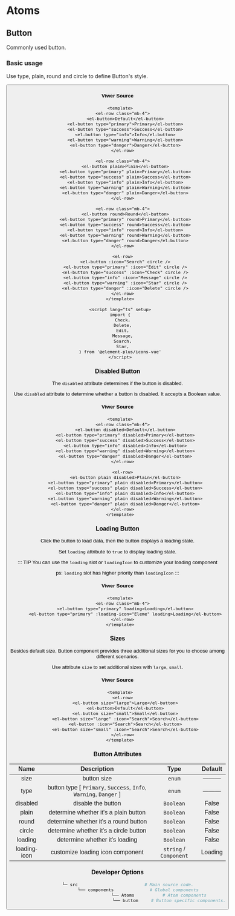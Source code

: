 <span id="epale" ref="alo">

# Atoms

## Button

Commonly used button.

### Basic usage

Use type, plain, round and circle to define Button's style.

<Button />

#### Viwer Source

```vue
  <template>
    <el-row class="mb-4">
      <el-button>Default</el-button>
      <el-button type="primary">Primary</el-button>
      <el-button type="success">Success</el-button>
      <el-button type="info">Info</el-button>
      <el-button type="warning">Warning</el-button>
      <el-button type="danger">Danger</el-button>
    </el-row>

    <el-row class="mb-4">
      <el-button plain>Plain</el-button>
      <el-button type="primary" plain>Primary</el-button>
      <el-button type="success" plain>Success</el-button>
      <el-button type="info" plain>Info</el-button>
      <el-button type="warning" plain>Warning</el-button>
      <el-button type="danger" plain>Danger</el-button>
    </el-row>

    <el-row class="mb-4">
      <el-button round>Round</el-button>
      <el-button type="primary" round>Primary</el-button>
      <el-button type="success" round>Success</el-button>
      <el-button type="info" round>Info</el-button>
      <el-button type="warning" round>Warning</el-button>
      <el-button type="danger" round>Danger</el-button>
    </el-row>

    <el-row>
      <el-button :icon="Search" circle />
      <el-button type="primary" :icon="Edit" circle />
      <el-button type="success" :icon="Check" circle />
      <el-button type="info" :icon="Message" circle />
      <el-button type="warning" :icon="Star" circle />
      <el-button type="danger" :icon="Delete" circle />
    </el-row>
  </template>

  <script lang="ts" setup>
  import {
    Check,
    Delete,
    Edit,
    Message,
    Search,
    Star,
  } from '@element-plus/icons-vue'
  </script>
```

### Disabled Button

The `disabled` attribute determines if the button is disabled.

Use `disabled` attribute to determine whether a button is disabled. It accepts a Boolean value.

<ButtonDisabled />

#### Viwer Source

```vue
  <template>
    <el-row class="mb-4">
      <el-button disabled>Default</el-button>
      <el-button type="primary" disabled>Primary</el-button>
      <el-button type="success" disabled>Success</el-button>
      <el-button type="info" disabled>Info</el-button>
      <el-button type="warning" disabled>Warning</el-button>
      <el-button type="danger" disabled>Danger</el-button>
    </el-row>

    <el-row>
      <el-button plain disabled>Plain</el-button>
      <el-button type="primary" plain disabled>Primary</el-button>
      <el-button type="success" plain disabled>Success</el-button>
      <el-button type="info" plain disabled>Info</el-button>
      <el-button type="warning" plain disabled>Warning</el-button>
      <el-button type="danger" plain disabled>Danger</el-button>
    </el-row>
  </template>
```

### Loading Button
  Click the button to load data, then the button displays a loading state.

  Set `loading` attribute to `true` to display loading state.

::: TIP
  You can use the `loading` slot or `loadingIcon` to customize your loading component

  ps: `loading` slot has higher priority than `loadingIcon`
:::

<loadingButton />

#### Viwer Source

```vue
  <template>
    <el-row class="mb-4">
      <el-button type="primary" loading>Loading</el-button>
      <el-button type="primary" :loading-icon="Eleme" loading>Loading</el-button>
    </el-row>
  </template>
```

### Sizes

Besides default size, Button component provides three additional sizes for you to choose among different scenarios.

Use attribute `size` to set additional sizes with `large`, `small`.

<ButtonSize />

#### Viwer Source

```vue
  <template>
    <el-row>
      <el-button size="large">Large</el-button>
      <el-button>Default</el-button>
      <el-button size="small">Small</el-button>
      <el-button size="large" :icon="Search">Search</el-button>
      <el-button :icon="Search">Search</el-button>
      <el-button size="small" :icon="Search">Search</el-button>
    </el-row>
  </template>
```

### Button Attributes

|   Name    | Description | Type   | Default |
| :---------: | :-----------: | :-----------------: | :-----------: |
|    size  | button size  |  `enum` |  ——— |
|    type  | button type [ `Primary`, `Success`, `Info`, `Warning`, `Danger` ]    |  `enum` |  ——— |
|  disabled | disable the button | `Boolean` | False |
|  plain | determine whether it's a plain button   | `Boolean` | False |
|  round | determine whether it's a round button   | `Boolean` | False |
|  circle | determine whether it's a circle button  | `Boolean` | False |
|  loading | determine whether it's loading |  `Boolean` | False |
|  loading-icon | customize loading icon component | `string` / `Component` | Loading |

### Developer Options

```bash
		└─ src                          # Main source code.
				└── components              # Global components
								└── Atoms           # Atom components
										└── buttom     # Button specific components.
```


</span>

<style>
	:root {
	--content-width: 1300px !important;
	}
</style>